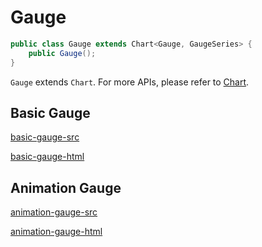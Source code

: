 # Gauge

```java
public class Gauge extends Chart<Gauge, GaugeSeries> {
    public Gauge();
}
```

`Gauge` extends `Chart`. For more APIs, please refer to [Chart](chart).

## Basic Gauge

[basic-gauge-src](_media/gauge/basic-gauge-src.md ':include')

[basic-gauge-html](_media/gauge/basic-gauge.html ':include :type=iframe')

## Animation Gauge

[animation-gauge-src](_media/gauge/animation-gauge-src.md ':include')

[animation-gauge-html](_media/gauge/animation-gauge.html ':include :type=iframe')
